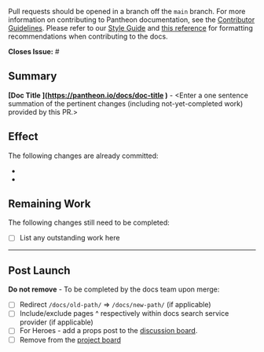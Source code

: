 Pull requests should be opened in a branch off the `main` branch. For more information on contributing to Pantheon documentation, see the [Contributor Guidelines](https://pantheon.io/docs/contribute). Please refer to our [Style Guide](https://pantheon.io/docs/style-guide) and [this reference](https://developers.google.com/style) for formatting recommendations when contributing to the docs. 


<!--
**Note:** Please fill out the PR template to ensure proper processing. If you're not sure about a section, leave it empty, do not remove it.
-->

**Closes Issue:** #

## Summary

**[Doc Title <Replace with the PR name>](https://pantheon.io/docs/doc-title <replace with a link to where the doc change is located on the Pantheon docs site>)** -  <Enter a one sentence summation of the pertinent changes (including not-yet-completed work) provided by this PR.>
<!-- Example format: [Pantheon User Account Login Session Length](https://pantheon.io/docs/user-dashboard#pantheon-user-account-login-session-length)** - Adds action that Terminus users are also logged out after 24 hours of inactivity. -->

## Effect
<!-- Use this section to detail the changes summarized above, or remove if not needed -->

The following changes are already committed:

*
*


## Remaining Work
<!-- Remove if not needed -->
The following changes still need to be completed:

- [ ] List any outstanding work here


--------------------------------------------------
## Post Launch

**Do not remove** - To be completed by the docs team upon merge:

- [ ] Redirect `/docs/old-path/` => `/docs/new-path/` (if applicable)
- [ ] Include/exclude pages ^ respectively within docs search service provider (if applicable)
- [ ] For Heroes - add a props post to the [discussion board](https://discuss.pantheon.io/c/pantheon-platform/documentation/17).
- [ ] Remove from the [project board](https://github.com/pantheon-systems/documentation/projects/14)

